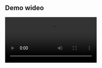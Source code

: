 ## Demo wideo

<video controls>
  <source src="MEDIA/video.mp4" type="132/mp4">
  Twoja przeglądarka nie obsługuje tagu <code>video</code>. Możesz pobrać wideo [tutaj](MEDIA/video.mp4).
</video>
